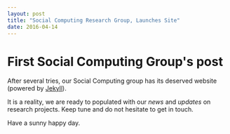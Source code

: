 ```yaml
---
layout: post
title: "Social Computing Research Group, Launches Site"
date: 2016-04-14
---
```


First Social Computing Group's post
====================

After several tries, our Social Computing group has its deserved website (powered by [Jekyll](http://jekyllrb.com)).

It is a reality, we are ready to populated with our *news* and *updates* on research projects.
Keep tune and do not hesitate to get in touch.

Have a sunny happy day.
